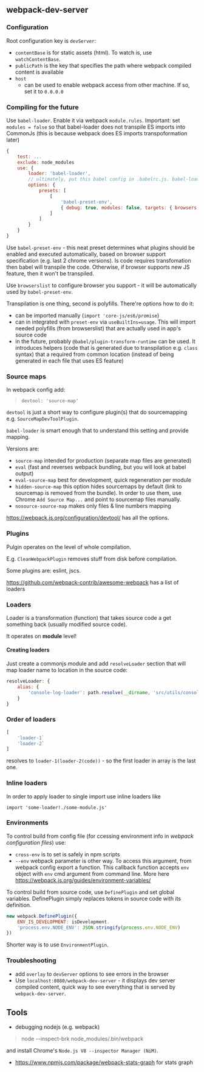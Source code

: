 ## webpack-dev-server

### Configuration

Root configuration key is `devServer`:

- `contentBase` is for static assets (html). To watch is, use `watchContentBase`.
- `publicPath` is the key that specifies the path where webpack compiled content is available
- `host`
   - can be used to enable webpack access from other machine. If so, set it to `0.0.0.0`
### Compiling for the future

Use `babel-loader`. Enable it via webpack `module.rules`. Important: set `modules = false` so that babel-loader does not transpile ES imports into CommonJs (this is because webpack does ES imports transpoformation later)

```js
{
    test: ...
    exclude: node_modules
    use: {
        loader: 'babel-loader',
        // ultimately, put this babel config in .babelrc.js. babel-loader will automatically pick up babel congiguration
        options: {
            presets: [
                [
                    'babel-preset-env', 
                    { debug: true, modules: false, targets: { browsers: ['> 1%'] } }
                ]
            ]
        }
    }
}
```

Use `babel-preset-env` - this neat preset determines what plugins should be enabled and executed automatically, based on browser support specification (e.g. last 2 chrome versions). Is code requires transfomation then babel will transpile the code. Otherwise, if browser supports new JS feature, then it won't be transpiled.

Use `browserslist` to configure browser you support - it will be automatically used by `babel-preset-env`.

Transpilation is one thing, second is polyfills. There're options how to do it:

- can be imported manually (`import 'core-js/es6/promise`)
- can in integrated with `preset-env` via `useBuiltIns=usage`. This will import needed polyfills (from browserslist) that are actually used in app's source code
- in the future, probably `@babel/plugin-transform-runtime` can be used. It introduces helpers (code that is generated due to transpilation e.g. `class` syntax) that a required from common location (instead of being generated in each file that uses ES feature)

### Source maps

In webpack config add:

> `devtool: 'source-map'`

`devtool` is just a short way to configure plugin(s) that do sourcemapping e.g. `SourceMapDevToolPlugin`.

`babel-loader` is smart enough that to understand this setting and provide mapping.

Versions are:

- `source-map` intended for production (separate map files are generated)
- `eval` (fast and reverses webpack bundling, but you will look at babel output)
- `eval-source-map` best for development, quick regeneration per module
- `hidden-source-map` this option hides sourcemaps by default (link to sourcemap is removed from the bundle). In order to use them, use Chrome `Add Source Map...` and point to sourcemap files manually.
- `nosource-source-map` makes only files & line numbers mapping

<https://webpack.js.org/configuration/devtool/> has all the options.

### Plugins 

Pulgin operates on the level of whole compilation.

E.g. `CleanWebpackPlugin` removes stuff from disk before compilation.

Some plugins are: eslint, jscs. 

<https://github.com/webpack-contrib/awesome-webpack> has a list of loaders

### Loaders

Loader is a transformation (function) that takes source code a get something back (usually modified source code).

It operates on **module** level!

#### Creating loaders

Just create a commonjs module and add `resolveLoader` section that will map loader name to location in the source code:

```js
resolveLoader: {
    alias: {
        'console-log-loader': path.resolve(__dirname, 'src/utils/console-log-loader.js')
    }
}
```

### Order of loaders

```js
[
    'loader-1`
    'loader-2`    
]
```
resolves to `loader-1(loader-2(code))` - so the first loader in array is the last one.

### Inline loaders

In order to apply loader to single import use inline loaders like

`import 'some-loader!./some-module.js'`

### Environments

To control build from config file (for ccessing environment info in *webpack configuration files*) use:

- `cross-env` is to set is safely in npm scripts
- `--env` webpack parameter is other way. To access this argument, from webpack config export a function. This callback function accepts `env` object with `env` cmd argument from command line. More here <https://webpack.js.org/guides/environment-variables/>

To control build from source code, use `DefinePlugin` and set global variables.
DefinePlugin simply replaces tokens in source code with its definition.

```javascript
new webpack.DefinePlugin({
    ENV_IS_DEVELOPMENT: isDevelopment.
    'process.env.NODE_ENV': JSON.stringify(process.env.NODE_ENV)
})
```

Shorter way is to use `EnvironmentPlugin`.

### Troubleshooting

- add `overlay` to `devServer` options to see errors in the browser
- Use `localhost:8080/webpack-dev-server` - it displays dev server compiled content, quick way to see everything that is served by `webpack-dev-server`.

## Tools
 
- debugging nodejs (e.g. webpack)

> node --inspect-brk node_modules/.bin/webpack

and install Chrome's `Node.js V8 --inspector Manager (NiM)`.

- https://www.npmjs.com/package/webpack-stats-graph for stats graph
